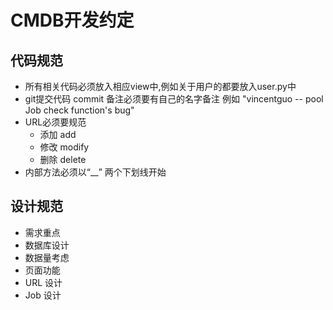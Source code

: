 CMDB开发约定
====================
## 代码规范
* 所有相关代码必须放入相应view中,例如关于用户的都要放入user.py中
* git提交代码 commit 备注必须要有自己的名字备注  例如 "vincentguo -- pool Job check function's bug"
* URL必须要规范
    * 添加 add
    * 修改 modify
    * 删除 delete
* 内部方法必须以“__” 两个下划线开始

## 设计规范
* 需求重点
* 数据库设计
* 数据量考虑
* 页面功能
* URL 设计
* Job 设计